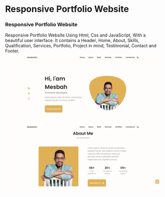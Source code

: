 # Responsive Portfolio Website
### Responsive Portfolio Website
Responsive Portfolio Website Using Html, Css and JavaScript, With a beautiful user interface. It contains a Header, Home, About, Skills, Qualification, Services, Portfolio, Project in mind, Testimonial, Contact and Footer.
![](assets/portfplio.png)
![](assets/portfolio2.png)

